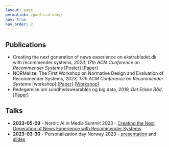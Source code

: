 ```yaml
---
layout: page
permalink: /publications/
nav: true
nav_order: 2
---
```


## Publications
- Creating the next generation of news experience on ekstrabladet.dk with recommender systems, 
  *2023, 17th ACM Conference on Recommender Systems* 
  [Poster] [[Paper](https://dl.acm.org/doi/10.1145/3604915.3610248)]
- NORMalize: The First Workshop on Normative Design and Evaluation of Recommender Systems, 
  *2023, 17th ACM Conference on Recommender Systems* [workshop] 
  [[Paper](https://scholar.google.com/citations?view_op=view_citation&hl=en&user=N_zRKd8AAAAJ&citation_for_view=N_zRKd8AAAAJ:u-x6o8ySG0sC)] 
  [[Workshop](https://sites.google.com/view/normalizeworkshop/home?authuser=1)]
- Redegørelse om sundhedswearables og big data, 
  *2019, Det Etiske Råd*, 
  [[Paper](https://www.ft.dk/samling/20191/almdel/UER/bilag/2/2095890/index.htm)]

## Talks 
- **2023-05-09** - Nordic AI in Media Summit 2023 - [Creating the Next Generation of News Experience with Recommender Systems](https://www.youtube.com/watch?v=i9hcu3Szo7w)
- **2023-03-30** - Personalization day Norway 2023 - [presentation](https://youtu.be/piCuYLEYQZc?si=1GjFBCl9-lRsfE1Q&t=13492) and [slides](https://docs.google.com/presentation/d/1-GbielaqVoukg3L_KI7NUnVPjBYUB7qA/edit#slide=id.p1)

<!-- 
TODO: add dates 
- add publications
- add dates for talks: 2023-02-21 

## Poster
- (RecSys 2023)[https://recsys.acm.org/recsys23/]
- (GeMMS)[https://gemss.ai/]
 -->
